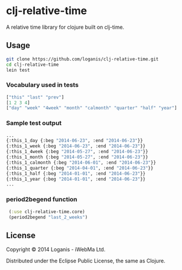 clj-relative-time
=================

A relative time library for clojure built on clj-time.

## Usage

``` bash
git clone https://github.com/loganis/clj-relative-time.git
cd clj-relative-time
lein test
```


### Vocabulary used in tests

``` clojure
["this" "last" "prev"] 
[1 2 3 4]  
["day" "week" "4week" "month" "calmonth" "quarter" "half" "year"]
```


### Sample test output

``` bash
...
{:this_1_day {:beg "2014-06-23", :end "2014-06-23"}}
{:this_1_week {:beg "2014-06-23", :end "2014-06-23"}}
{:this_1_4week {:beg "2014-05-27", :end "2014-06-23"}}
{:this_1_month {:beg "2014-05-27", :end "2014-06-23"}}
{:this_1_calmonth {:beg "2014-06-01", :end "2014-06-23"}}
{:this_1_quarter {:beg "2014-04-01", :end "2014-06-23"}}
{:this_1_half {:beg "2014-01-01", :end "2014-06-23"}}
{:this_1_year {:beg "2014-01-01", :end "2014-06-23"}}
...
```


### period2begend function

``` clojure
 (:use clj-relative-time.core)
 (period2begend "last_2_weeks")
```

## License

Copyright © 2014 Loganis - iWebMa Ltd.

Distributed under the Eclipse Public License, the same as Clojure.
